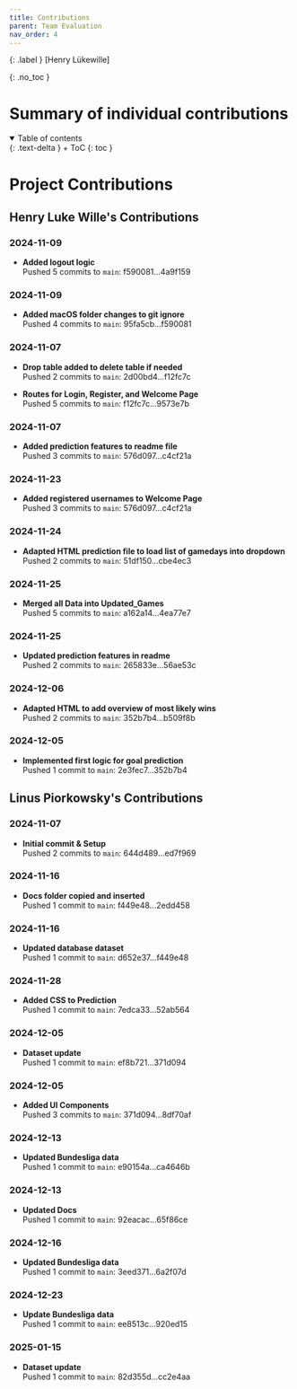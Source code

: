 ```yaml
---
title: Contributions
parent: Team Evaluation
nav_order: 4
---
```


{: .label }
[Henry Lükewille]

{: .no_toc }
# Summary of individual contributions

<details open markdown="block">
{: .text-delta }
<summary>Table of contents</summary>
+ ToC
{: toc }
</details>

# Project Contributions

## Henry Luke Wille's Contributions

### 2024-11-09
- **Added logout logic**  
  Pushed 5 commits to `main`: f590081...4a9f159

### 2024-11-09
- **Added macOS folder changes to git ignore**  
  Pushed 4 commits to `main`: 95fa5cb...f590081

### 2024-11-07
- **Drop table added to delete table if needed**  
  Pushed 2 commits to `main`: 2d00bd4...f12fc7c

- **Routes for Login, Register, and Welcome Page**  
  Pushed 5 commits to `main`: f12fc7c...9573e7b

### 2024-11-07
- **Added prediction features to readme file**  
  Pushed 3 commits to `main`: 576d097...c4cf21a

### 2024-11-23
- **Added registered usernames to Welcome Page**  
  Pushed 3 commits to `main`: 576d097...c4cf21a

### 2024-11-24
- **Adapted HTML prediction file to load list of gamedays into dropdown**  
  Pushed 2 commits to `main`: 51df150...cbe4ec3

### 2024-11-25
- **Merged all Data into Updated_Games**  
  Pushed 5 commits to `main`: a162a14...4ea77e7

### 2024-11-25
- **Updated prediction features in readme**  
  Pushed 2 commits to `main`: 265833e...56ae53c

### 2024-12-06
- **Adapted HTML to add overview of most likely wins**  
  Pushed 2 commits to `main`: 352b7b4...b509f8b

### 2024-12-05
- **Implemented first logic for goal prediction**  
  Pushed 1 commit to `main`: 2e3fec7...352b7b4

## Linus Piorkowsky's Contributions

### 2024-11-07
- **Initial commit & Setup**  
  Pushed 2 commits to `main`: 644d489...ed7f969

### 2024-11-16
- **Docs folder copied and inserted**  
  Pushed 1 commit to `main`: f449e48...2edd458

### 2024-11-16
- **Updated database dataset**  
  Pushed 1 commit to `main`: d652e37...f449e48

### 2024-11-28
- **Added CSS to Prediction**  
  Pushed 1 commit to `main`: 7edca33...52ab564

### 2024-12-05
- **Dataset update**  
  Pushed 1 commit to `main`: ef8b721...371d094

### 2024-12-05
- **Added UI Components**  
  Pushed 3 commits to `main`: 371d094...8df70af

### 2024-12-13
- **Updated Bundesliga data**  
  Pushed 1 commit to `main`: e90154a...ca4646b

### 2024-12-13
- **Updated Docs**  
  Pushed 1 commit to `main`: 92eacac...65f86ce

### 2024-12-16
- **Updated Bundesliga data**  
  Pushed 1 commit to `main`: 3eed371...6a2f07d

### 2024-12-23
- **Update Bundesliga data**  
  Pushed 1 commit to `main`: ee8513c...920ed15

### 2025-01-15
- **Dataset update**  
  Pushed 1 commit to `main`: 82d355d...cc2e4aa
